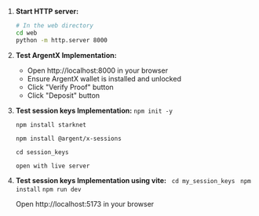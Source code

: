 
1. **Start HTTP server:**
   ```bash
   # In the web directory
   cd web
   python -m http.server 8000
   ```

2. **Test ArgentX Implementation:**
   - Open http://localhost:8000 in your browser
   - Ensure ArgentX wallet is installed and unlocked
   - Click "Verify Proof" button
   - Click "Deposit" button

3. **Test session keys Implementation:**
   ```npm init -y```

   ```npm install starknet```

   ```npm install @argent/x-sessions```

   ```cd session_keys```

   ```open with live server```

4. **Test session keys Implementation using vite:**
   ``` cd my_session_keys```
   ``` npm install```
   ```npm run dev```

   Open http://localhost:5173 in your browser